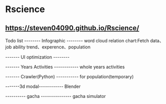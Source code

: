 # Rscience
https://steven04090.github.io/Rscience/
---------------------------------------

Todo list
-------- Infographic --------
word cloud
relation chart:Fetch data、job ability trend、experence、population

------- UI optimization --------


------- Years Activities ------------
whole years activities


-------  Crawler(Python) -----------
for population(temporary)

-------3d modal------------
Blender

---------- gacha ---------------
gacha simulator

